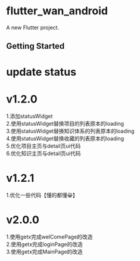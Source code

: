 # flutter_wan_android

A new Flutter project.

## Getting Started

# update status

# v1.2.0

1.添加statusWidget  
2.使用statusWidget替换项目的列表原本的loading  
3.使用statusWidget替换知识体系的列表原本的loading  
4.使用statusWidget替换收藏的列表原本的loading  
5.优化项目主页与detail页ui代码  
6.优化知识主页与detail页ui代码  


# v1.2.1

1.优化一些代码【懂的都懂😀】 

# v2.0.0 
1.使用getx完成welComePage的改造  
2.使用getx完成loginPage的改造  
3.使用getx完成MainPage的改造  


